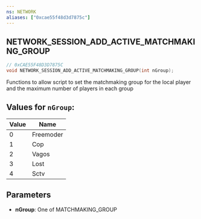 ```yaml
---
ns: NETWORK
aliases: ["0xcae55f48d3d7875c"]
---
```

## NETWORK_SESSION_ADD_ACTIVE_MATCHMAKING_GROUP

```c
// 0xCAE55F48D3D7875C
void NETWORK_SESSION_ADD_ACTIVE_MATCHMAKING_GROUP(int nGroup);
```

Functions to allow script to set the matchmaking group for the local player and the maximum number of players in each group

## Values for `nGroup`:
| Value | Name |
| --- | --- |
| 0 | Freemoder |
| 1 | Cop |
| 2 | Vagos |
| 3 | Lost |
| 4 | Sctv |


## Parameters
* **nGroup**: One of MATCHMAKING_GROUP
